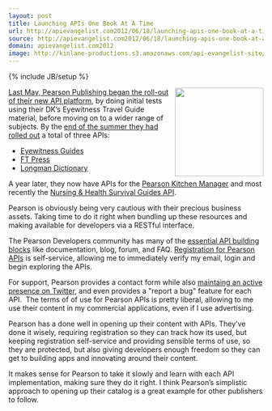```yaml
---
layout: post
title: Launching APIs One Book At A Time
url: http://apievangelist.com2012/06/18/launching-apis-one-book-at-a-time/
source: http://apievangelist.com2012/06/18/launching-apis-one-book-at-a-time/
domain: apievangelist.com2012
image: http://kinlane-productions.s3.amazonaws.com/api-evangelist-site/blog/pearson-nursing-guide.jpg
---
```

{% include JB/setup %}<p>
     <a href="http://developer.pearson.com/api/nursing-health-survival-guides-api/apimethod/get-article/189/overview" target="_blank"><img src="http://kinlane-productions.s3.amazonaws.com/api-evangelist/pearson/pearson-nursing-guide.jpg"  width="175" align="right" /></a>
</p>
<p>
     <a href="http://developer.mimeo.com/blog/blog_detail.php?ID=103">Last May, Pearson Publishing began the roll-out of their new API platform</a>, by doing initial tests using their DK’s Eyewitness Travel Guide material, before moving on to a wider range of subjects. By the <a href="http://blog.apievangelist.com/2011/08/16/re-inventing-pearson-publishing-using-apis/">end of the summer they had rolled out</a> a total of three APIs:
</p>
<ul>
     <li>
          <a href="http://developer.pearson.com/api/eyewitness-guides/apimethod/entries-guide/189/overview" target="_blank">Eyewitness Guides</a>
     </li>
     <li>
          <a href="http://developer.pearson.com/api/ft-press/apimethod/get-book-block/189/overview" target="_blank">FT Press</a>
     </li>
     <li>
          <a href="http://developer.pearson.com/api/longman-dictionary/apimethod/get-entry-0/189/overview" target="_blank">Longman Dictionary</a>
     </li>
</ul>
<p>
     A year later, they now have APIs for the <a href="http://developer.pearson.com/api/pearson-kitchen-manager/apimethod/courses/190/overview" target="_blank">Pearson Kitchen Manager</a> and most recently the <a href="http://developer.pearson.com/api/nursing-health-survival-guides-api/apimethod/get-article/189/overview" target="_blank">Nursing &amp; Health Survival Guides API</a>.
</p>
<p>
     Pearson is obviously being very cautious with their precious business assets. Taking time to do it right when bundling up these resources and making available for developers via a RESTful interface.
</p>
<p>
     The Pearson Developers community has many of the <a title="essential API building blocks" href="http://apievangelist.com/2011/03/07/api-area-common-building-blocks/">essential API building blocks</a> like documentation, blog, forum, and FAQ. <a title="Registration for Pearson APIs" href="http://developer.pearson.com/user">Registration for Pearson APIs</a> is self-service, allowing me to immediately verify my email, login and begin exploring the APIs.
</p>
<p>
     For support, Pearson provides a contact form while also <a href="https://twitter.com/!/pearsonapi">maintaing an active presence on Twitter</a>, and even provides a "report a bug" feature for each API.  The terms of of use for Pearson APIs is pretty liberal, allowing to me use their content in my commercial applications, even if I use advertising.
</p>
<p>
     Pearson has a done well in opening up their content with APIs. They’ve done it wisely, requiring registration so they can track how its used, but keeping registration self-service and providing sensible terms of use, so they are protected, but also giving developers enough freedom so they can get to building apps and innovating around their content.
</p>
<p>
     It makes sense for Pearson to take it slowly and learn with each API implementation, making sure they do it right. I think Pearson’s simplistic approach to opening up their catalog is a great example for other publishers to follow.
</p>
